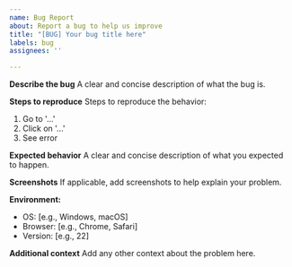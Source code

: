 ```yaml
---
name: Bug Report
about: Report a bug to help us improve
title: "[BUG] Your bug title here"
labels: bug
assignees: ''

---
```


**Describe the bug**
A clear and concise description of what the bug is.

**Steps to reproduce**
Steps to reproduce the behavior:
1. Go to '...'
2. Click on '...'
3. See error

**Expected behavior**
A clear and concise description of what you expected to happen.

**Screenshots**
If applicable, add screenshots to help explain your problem.

**Environment:**
 - OS: [e.g., Windows, macOS]
 - Browser: [e.g., Chrome, Safari]
 - Version: [e.g., 22]

**Additional context**
Add any other context about the problem here.
